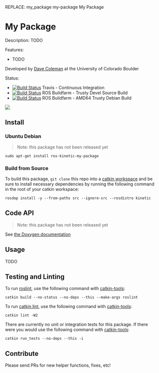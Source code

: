 REPLACE:
my_package
my-package
My Package

# My Package

Description: TODO

Features:

 - TODO

Developed by [Dave Coleman](http://dav.ee/) at the University of Colorado Boulder

Status:

 * [![Build Status](https://travis-ci.org/davetcoleman/my_package.svg)](https://travis-ci.org/davetcoleman/my_package) Travis - Continuous Integration
 * [![Build Status](http://build.ros.org/buildStatus/icon?job=Jsrc_uT__my_package__ubuntu_trusty__source)](http://build.ros.org/view/Jsrc_uT/job/Jsrc_uT__my_package__ubuntu_trusty__source/) ROS Buildfarm - Trusty Devel Source Build
 * [![Build Status](http://build.ros.org/buildStatus/icon?job=Jbin_uT64__my_package__ubuntu_trusty_amd64__binary)](http://build.ros.org/view/Jbin_uT64/job/Jbin_uT64__my_package__ubuntu_trusty_amd64__binary/) ROS Buildfarm - AMD64 Trusty Debian Build

![](resources/screenshot.png)

## Install

### Ubuntu Debian

> Note: this package has not been released yet

    sudo apt-get install ros-kinetic-my-package

### Build from Source

To build this package, ``git clone`` this repo into a [catkin workspace](http://wiki.ros.org/catkin/Tutorials/create_a_workspace) and be sure to install necessary dependencies by running the following command in the root of your catkin workspace:

    rosdep install -y --from-paths src --ignore-src --rosdistro kinetic

## Code API

> Note: this package has not been released yet

See [the Doxygen documentation](http://docs.ros.org/kinetic/api/my_package/html/anotated.html)

## Usage

TODO

## Testing and Linting

To run [roslint](http://wiki.ros.org/roslint), use the following command with [catkin-tools](https://catkin-tools.readthedocs.org/):

    catkin build --no-status --no-deps --this --make-args roslint

To run [catkin lint](https://pypi.python.org/pypi/catkin_lint), use the following command with [catkin-tools](https://catkin-tools.readthedocs.org/):

    catkin lint -W2

There are currently no unit or integration tests for this package. If there were you would use the following command with [catkin-tools](https://catkin-tools.readthedocs.org/):

    catkin run_tests --no-deps --this -i

## Contribute

Please send PRs for new helper functions, fixes, etc!
